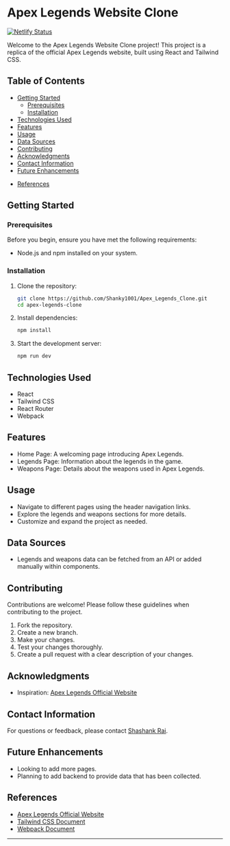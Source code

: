 # Apex Legends Website Clone

[![Netlify Status](https://api.netlify.com/api/v1/badges/3e9330b7-90e8-43d0-931d-6331619ecc2b/deploy-status)](https://apex-legends-clone.netlify.app/)

<!-- ![Project Demo](demo.gif) -->

Welcome to the Apex Legends Website Clone project! This project is a replica of the official Apex Legends website, built using React and Tailwind CSS.

## Table of Contents

- [Getting Started](#getting-started)
  - [Prerequisites](#prerequisites)
  - [Installation](#installation)
- [Technologies Used](#technologies-used)
- [Features](#features)
- [Usage](#usage)
- [Data Sources](#data-sources)
- [Contributing](#contributing)
- [Acknowledgments](#acknowledgments)
- [Contact Information](#contact-information)
- [Future Enhancements](#future-enhancements)
<!-- - [Contributors](#contributors) -->
- [References](#references)

## Getting Started

### Prerequisites

Before you begin, ensure you have met the following requirements:

- Node.js and npm installed on your system.

### Installation

1. Clone the repository:

   ```bash
   git clone https://github.com/Shanky1001/Apex_Legends_Clone.git
   cd apex-legends-clone
   ```

2. Install dependencies:

   ```bash
   npm install
   ```

3. Start the development server:

   ```bash
   npm run dev
   ```

## Technologies Used

- React
- Tailwind CSS
- React Router
- Webpack

## Features

- Home Page: A welcoming page introducing Apex Legends.
- Legends Page: Information about the legends in the game.
- Weapons Page: Details about the weapons used in Apex Legends.

## Usage

- Navigate to different pages using the header navigation links.
- Explore the legends and weapons sections for more details.
- Customize and expand the project as needed.

## Data Sources

- Legends and weapons data can be fetched from an API or added manually within components.

## Contributing

Contributions are welcome! Please follow these guidelines when contributing to the project.

1. Fork the repository.
2. Create a new branch.
3. Make your changes.
4. Test your changes thoroughly.
5. Create a pull request with a clear description of your changes.

## Acknowledgments

- Inspiration: [Apex Legends Official Website](https://www.ea.com/games/apex-legends)

## Contact Information

For questions or feedback, please contact [Shashank Rai](mailto:shashank.rai2808@gmail.com).

## Future Enhancements

- Looking to add more pages.
- Planning to add backend to provide data that has been collected.

<!-- ## Contributors

- List project contributors here. -->


## References

- [Apex Legends Official Website](https://www.ea.com/games/apex-legends)
- [Tailwind CSS Document](https://tailwindcss.com/docs/installation)
- [Webpack Document](https://webpack.js.org/)
---
